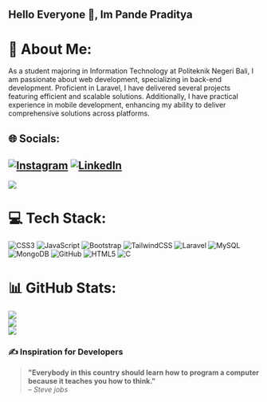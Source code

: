 ## Hello Everyone 👋, Im Pande Praditya

# 💫 About Me:
As a student majoring in Information Technology at Politeknik Negeri Bali, I am passionate about web development, specializing in back-end development. Proficient in Laravel, I have delivered several projects featuring efficient and scalable solutions. Additionally, I have practical experience in mobile development, enhancing my ability to deliver comprehensive solutions across platforms.


## 🌐 Socials:
[![Instagram](https://img.shields.io/badge/Instagram-%23E4405F.svg?logo=Instagram&logoColor=white)](https://instagram.com/pande_praditya33) [![LinkedIn](https://img.shields.io/badge/LinkedIn-%230077B5.svg?logo=linkedin&logoColor=white)](https://linkedin.com/in/pande-praditya) 
---
[![](https://visitcount.itsvg.in/api?id=PandePraditya&icon=0&color=9)](https://visitcount.itsvg.in)

# 💻 Tech Stack:
![CSS3](https://img.shields.io/badge/css3-%231572B6.svg?style=for-the-badge&logo=css3&logoColor=white) ![JavaScript](https://img.shields.io/badge/javascript-%23323330.svg?style=for-the-badge&logo=javascript&logoColor=%23F7DF1E) ![Bootstrap](https://img.shields.io/badge/bootstrap-%238511FA.svg?style=for-the-badge&logo=bootstrap&logoColor=white) ![TailwindCSS](https://img.shields.io/badge/tailwindcss-%2338B2AC.svg?style=for-the-badge&logo=tailwind-css&logoColor=white) ![Laravel](https://img.shields.io/badge/laravel-%23FF2D20.svg?style=for-the-badge&logo=laravel&logoColor=white) ![MySQL](https://img.shields.io/badge/mysql-4479A1.svg?style=for-the-badge&logo=mysql&logoColor=white) ![MongoDB](https://img.shields.io/badge/MongoDB-%234ea94b.svg?style=for-the-badge&logo=mongodb&logoColor=white) ![GitHub](https://img.shields.io/badge/github-%23121011.svg?style=for-the-badge&logo=github&logoColor=white) ![HTML5](https://img.shields.io/badge/html5-%23E34F26.svg?style=for-the-badge&logo=html5&logoColor=white) ![C](https://img.shields.io/badge/c-%2300599C.svg?style=for-the-badge&logo=c&logoColor=white)
# 📊 GitHub Stats:
![](https://github-readme-stats.vercel.app/api?username=PandePraditya&theme=dark&hide_border=false&include_all_commits=true&count_private=false)<br/>
![](https://github-readme-streak-stats.herokuapp.com/?user=PandePraditya&theme=dark&hide_border=false)<br/>
![](https://github-readme-stats.vercel.app/api/top-langs/?username=PandePraditya&theme=dark&hide_border=false&include_all_commits=true&count_private=false&layout=compact)

### ✍️ Inspiration for Developers

> **"Everybody in this country should learn how to program a computer because it teaches you how to think."**  
> – *Steve jobs*

<!-- Proudly created with GPRM ( https://gprm.itsvg.in ) -->
